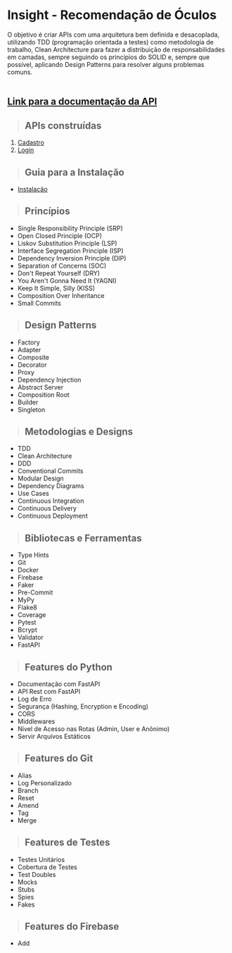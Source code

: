 # **Insight - Recomendação de Óculos**

O objetivo é criar APIs com uma arquitetura bem definida e desacoplada, utilizando TDD (programação orientada a testes) como metodologia de trabalho, Clean Architecture para fazer a distribuição de responsabilidades em camadas, sempre seguindo os princípios do SOLID e, sempre que possível, aplicando Design Patterns para resolver alguns problemas comuns.
<br /><br />

## [**Link para a documentação da API**](https://insight.herokuapp.com/docs)

> ## APIs construídas

1. [Cadastro](./documentation/presentation/controllers/signup.md)
2. [Login](./documentation/presentation/controllers/login.md)

> ## Guia para a Instalação
* [Instalação](installation.md)

> ## Princípios

* Single Responsibility Principle (SRP)
* Open Closed Principle (OCP)
* Liskov Substitution Principle (LSP)
* Interface Segregation Principle (ISP)
* Dependency Inversion Principle (DIP)
* Separation of Concerns (SOC)
* Don't Repeat Yourself (DRY)
* You Aren't Gonna Need It (YAGNI)
* Keep It Simple, Silly (KISS)
* Composition Over Inheritance
* Small Commits

> ## Design Patterns

* Factory
* Adapter
* Composite
* Decorator
* Proxy
* Dependency Injection
* Abstract Server
* Composition Root
* Builder
* Singleton

> ## Metodologias e Designs

* TDD
* Clean Architecture
* DDD
* Conventional Commits
* Modular Design
* Dependency Diagrams
* Use Cases
* Continuous Integration
* Continuous Delivery
* Continuous Deployment

> ## Bibliotecas e Ferramentas

* Type Hints
* Git
* Docker
* Firebase
* Faker
* Pre-Commit
* MyPy
* Flake8
* Coverage
* Pytest
* Bcrypt
* Validator
* FastAPI


> ## Features do Python

* Documentação com FastAPI
* API Rest com FastAPI
* Log de Erro
* Segurança (Hashing, Encryption e Encoding)
* CORS
* Middlewares
* Nível de Acesso nas Rotas (Admin, User e Anônimo)
* Servir Arquivos Estáticos

> ## Features do Git

* Alias
* Log Personalizado
* Branch
* Reset
* Amend
* Tag
* Merge

> ## Features de Testes

* Testes Unitários
* Cobertura de Testes
* Test Doubles
* Mocks
* Stubs
* Spies
* Fakes

> ## Features do Firebase

* Add